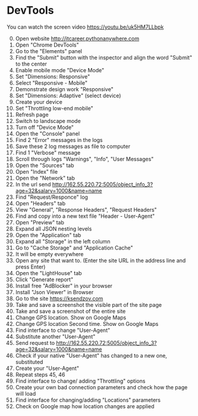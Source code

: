 # DevTools
You can watch the screen video https://youtu.be/uk5HM7LLbpk

0. Open website http://itcareer.pythonanywhere.com
1. Open "Chrome DevTools"
2. Go to the "Elements" panel
3. Find the "Submit" button with the inspector and align the word "Submit" to the center
4. Enable mobile mode "Device Mode"
5. Set "Dimensions: Responsive"
6. Select "Responsive - Mobile"
7. Demonstrate design work "Responsive"
8. Set "Dimensions: Adaptive" (select device)
9. Create your device
10. Set "Throttling low-end mobile"
11. Refresh page
12. Switch to landscape mode
13. Turn off "Device Mode"
14. Open the "Console" panel
15. Find 2 "Error" messages in the logs
16. Save these 2 log messages as file to computer
17. Find 1 "Verbose" message
18. Scroll through logs "Warnings", "Info", "User Messages"
19. Open the "Sources" tab
20. Open "Index" file
21. Open the "Network" tab
22. In the url send http://162.55.220.72:5005/object_info_3?age=32&salary=1000&name=name
23. Find "Request/Responce" log
24. Open "Headers" tab
25. View "General", "Response Headers", "Request Headers"
26. Find and copy into a new text file "Header - User-Agent"
27. Open "Preview" tab
28. Expand all JSON nesting levels
29. Open the "Application" tab
30. Expand all "Storage" in the left column
31. Go to "Cache Storage" and "Application Cache"
32. It will be empty everywhere
33. Open any site that want to. (Enter the site URL in the address line and press Enter)
34. Open the "LightHouse" tab
35. Click "Generate report"
36. Install free "AdBlocker" in your browser
37. Install "Json Viewer" in Browser
38. Go to the site https://ksendzov.com
39. Take and save a screenshot the visible part of the site page
40. Take and save a screenshot of the entire site
41. Change GPS location. Show on Google Maps
42. Change GPS location Second time. Show on Google Maps
43. Find interface to change "User-Agent"
44. Substitute another "User-Agent"
45. Send request to http://162.55.220.72:5005/object_info_3?age=32&salary=1000&name=name
46. Check if your native "User-Agent" has changed to a new one, substituted
47. Create your "User-Agent"
48. Repeat steps 45, 46
49. Find interface to change/ adding "Throttling" options
50. Create your own bad connection parameters and check how the page will load
51. Find interface for changing/adding "Locations" parameters
52. Check on Google map how location changes are applied
